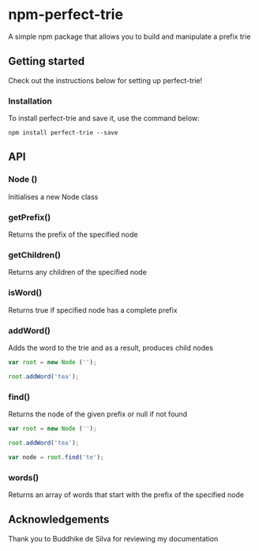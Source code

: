 # npm-perfect-trie

A simple npm package that allows you to build and manipulate a prefix trie

## Getting started

Check out the instructions below for setting up perfect-trie!

### Installation

To install perfect-trie and save it, use the command below:

```
npm install perfect-trie --save
```

## API
### Node ()
Initialises a new Node class

### getPrefix()
Returns the prefix of the specified node

### getChildren()
Returns any children of the specified node

### isWord()
Returns true if specified node has a complete prefix

### addWord()
Adds the word to the trie and as a result, produces child nodes
```js
var root = new Node ('');

root.addWord('tea');
```

### find()
Returns the node of the given prefix or null if not found
```js
var root = new Node ('');

root.addWord('tea');

var node = root.find('te');
```

### words()
Returns an array of words that start with the prefix of the specified node

## Acknowledgements

Thank you to Buddhike de Silva for reviewing my documentation